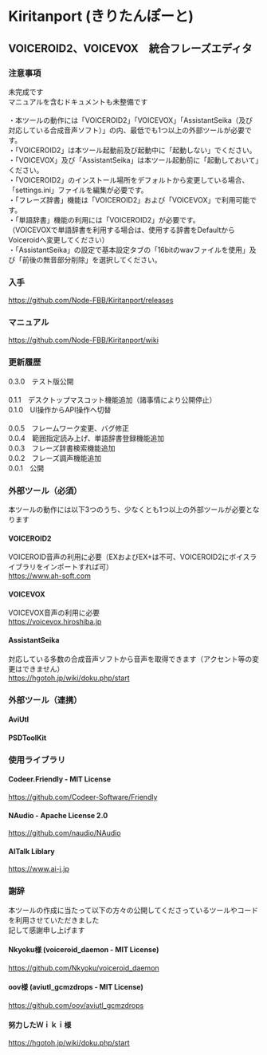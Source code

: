 # Kiritanport (きりたんぽーと)
## VOICEROID2、VOICEVOX　統合フレーズエディタ
### 注意事項
未完成です<br>
マニュアルを含むドキュメントも未整備です<br>
<br>
・本ツールの動作には「VOICEROID2」「VOICEVOX」「AssistantSeika（及び対応している合成音声ソフト）」の内、最低でも1つ以上の外部ツールが必要です。<br>
・「VOICEROID2」は本ツール起動前及び起動中に「起動しない」でください。<br>
・「VOICEVOX」及び「AssistantSeika」は本ツール起動前に「起動しておいて」ください。<br>
・「VOICEROID2」のインストール場所をデフォルトから変更している場合、「settings.ini」ファイルを編集が必要です。<br>
・「フレーズ辞書」機能は「VOICEROID2」および「VOICEVOX」で利用可能です。<br>
・「単語辞書」機能の利用には「VOICEROID2」が必要です。<br>
（VOICEVOXで単語辞書を利用する場合は、使用する辞書をDefaultからVoiceroidへ変更してください）<br>
・「AssistantSeika」の設定で基本設定タブの「16bitのwavファイルを使用」及び「前後の無音部分削除」を選択してください。<br>
### 入手
https://github.com/Node-FBB/Kiritanport/releases
### マニュアル
https://github.com/Node-FBB/Kiritanport/wiki
### 更新履歴
0.3.0　テスト版公開<br>
<br>
0.1.1　デスクトップマスコット機能追加（諸事情により公開停止）<br>
0.1.0　UI操作からAPI操作へ切替<br>
<br>
0.0.5　フレームワーク変更、バグ修正<br>
0.0.4　範囲指定読み上げ、単語辞書登録機能追加<br>
0.0.3　フレーズ辞書検索機能追加<br>
0.0.2　フレーズ調声機能追加<br>
0.0.1　公開<br>
### 外部ツール（必須）
本ツールの動作には以下3つのうち、少なくとも1つ以上の外部ツールが必要となります
#### VOICEROID2
VOICEROID音声の利用に必要（EXおよびEX+は不可、VOICEROID2にボイスライブラリをインポートすれば可）<br>
https://www.ah-soft.com<br>
#### VOICEVOX
VOICEVOX音声の利用に必要<br>
https://voicevox.hiroshiba.jp<br>
#### AssistantSeika
対応している多数の合成音声ソフトから音声を取得できます（アクセント等の変更はできません）<br>
https://hgotoh.jp/wiki/doku.php/start<br>
### 外部ツール（連携）
#### AviUtl
#### PSDToolKit
### 使用ライブラリ
#### Codeer.Friendly  - MIT License
https://github.com/Codeer-Software/Friendly
#### NAudio  - Apache License 2.0
https://github.com/naudio/NAudio
#### AITalk Liblary
https://www.ai-j.jp
### 謝辞
本ツールの作成に当たって以下の方々の公開してくださっているツールやコードを利用させていただきました<br>
記して感謝申し上げます<br>

#### Nkyoku様 (voiceroid_daemon - MIT License)
https://github.com/Nkyoku/voiceroid_daemon
#### oov様 (aviutl_gcmzdrops - MIT License)
https://github.com/oov/aviutl_gcmzdrops
#### 努力したＷｉｋｉ様
https://hgotoh.jp/wiki/doku.php/start
